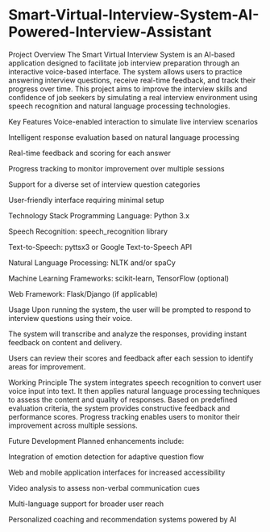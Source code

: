 # Smart-Virtual-Interview-System-AI-Powered-Interview-Assistant

Project Overview
The Smart Virtual Interview System is an AI-based application designed to facilitate job interview preparation through an interactive voice-based interface. The system allows users to practice answering interview questions, receive real-time feedback, and track their progress over time. This project aims to improve the interview skills and confidence of job seekers by simulating a real interview environment using speech recognition and natural language processing technologies.

Key Features
Voice-enabled interaction to simulate live interview scenarios

Intelligent response evaluation based on natural language processing

Real-time feedback and scoring for each answer

Progress tracking to monitor improvement over multiple sessions

Support for a diverse set of interview question categories

User-friendly interface requiring minimal setup

Technology Stack
Programming Language: Python 3.x

Speech Recognition: speech_recognition library

Text-to-Speech: pyttsx3 or Google Text-to-Speech API

Natural Language Processing: NLTK and/or spaCy

Machine Learning Frameworks: scikit-learn, TensorFlow (optional)

Web Framework: Flask/Django (if applicable)

Usage
Upon running the system, the user will be prompted to respond to interview questions using their voice.

The system will transcribe and analyze the responses, providing instant feedback on content and delivery.

Users can review their scores and feedback after each session to identify areas for improvement.

Working Principle
The system integrates speech recognition to convert user voice input into text. It then applies natural language processing techniques to assess the content and quality of responses. Based on predefined evaluation criteria, the system provides constructive feedback and performance scores. Progress tracking enables users to monitor their improvement across multiple sessions.

Future Development
Planned enhancements include:

Integration of emotion detection for adaptive question flow

Web and mobile application interfaces for increased accessibility

Video analysis to assess non-verbal communication cues

Multi-language support for broader user reach

Personalized coaching and recommendation systems powered by AI

